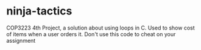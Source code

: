 # ninja-tactics
COP3223 4th Project, a solution about using loops in C. Used to show cost of items when a user orders it. Don't use this code to cheat on your assignment
